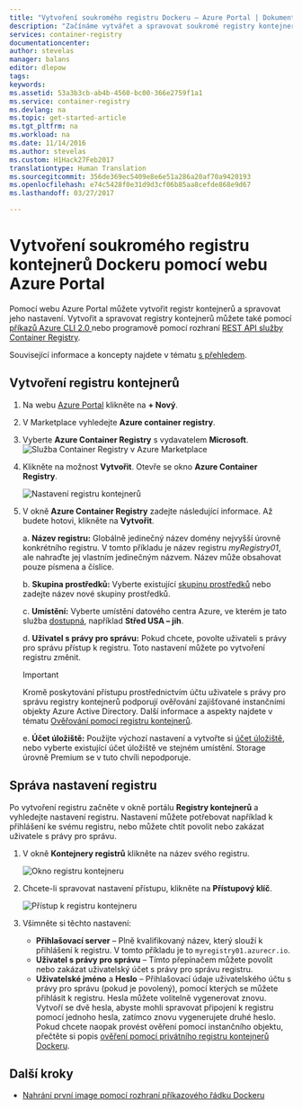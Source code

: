 ```yaml
---
title: "Vytvoření soukromého registru Dockeru – Azure Portal | Dokumentace Microsoftu"
description: "Začínáme vytvářet a spravovat soukromé registry kontejnerů Dockeru pomocí webu Azure Portal"
services: container-registry
documentationcenter: 
author: stevelas
manager: balans
editor: dlepow
tags: 
keywords: 
ms.assetid: 53a3b3cb-ab4b-4560-bc00-366e2759f1a1
ms.service: container-registry
ms.devlang: na
ms.topic: get-started-article
ms.tgt_pltfrm: na
ms.workload: na
ms.date: 11/14/2016
ms.author: stevelas
ms.custom: H1Hack27Feb2017
translationtype: Human Translation
ms.sourcegitcommit: 356de369ec5409e8e6e51a286a20af70a9420193
ms.openlocfilehash: e74c5428f0e31d9d3cf06b85aa8cefde868e9d67
ms.lasthandoff: 03/27/2017

---
```


# <a name="create-a-private-docker-container-registry-using-the-azure-portal"></a>Vytvoření soukromého registru kontejnerů Dockeru pomocí webu Azure Portal
Pomocí webu Azure Portal můžete vytvořit registr kontejnerů a spravovat jeho nastavení. Vytvořit a spravovat registry kontejnerů můžete také pomocí [příkazů Azure CLI 2.0 ](container-registry-get-started-azure-cli.md) nebo programově pomocí rozhraní [REST API služby Container Registry](https://go.microsoft.com/fwlink/p/?linkid=834376).

Související informace a koncepty najdete v tématu [s přehledem](container-registry-intro.md).



## <a name="create-a-container-registry"></a>Vytvoření registru kontejnerů
1. Na webu [Azure Portal](https://portal.azure.com) klikněte na **+ Nový**.
2. V Marketplace vyhledejte **Azure container registry**.
3. Vyberte **Azure Container Registry** s vydavatelem **Microsoft**.
    ![Služba Container Registry v Azure Marketplace](./media/container-registry-get-started-portal/container-registry-marketplace.png)
4. Klikněte na možnost **Vytvořit**. Otevře se okno **Azure Container Registry**.

    ![Nastavení registru kontejnerů](./media/container-registry-get-started-portal/container-registry-settings.png)
5. V okně **Azure Container Registry** zadejte následující informace. Až budete hotovi, klikněte na **Vytvořit**.

    a. **Název registru:** Globálně jedinečný název domény nejvyšší úrovně konkrétního registru. V tomto příkladu je název registru *myRegistry01*, ale nahraďte jej vlastním jedinečným názvem. Název může obsahovat pouze písmena a číslice.

    b. **Skupina prostředků:** Vyberte existující [skupinu prostředků](../azure-resource-manager/resource-group-overview.md#resource-groups) nebo zadejte název nové skupiny prostředků.

    c. **Umístění:** Vyberte umístění datového centra Azure, ve kterém je tato služba [dostupná](https://azure.microsoft.com/regions/services/), například **Střed USA – jih**.

    d. **Uživatel s právy pro správu:** Pokud chcete, povolte uživateli s právy pro správu přístup k registru. Toto nastavení můžete po vytvoření registru změnit.

    > [!IMPORTANT]
    > Kromě poskytování přístupu prostřednictvím účtu uživatele s právy pro správu registry kontejnerů podporují ověřování zajišťované instančními objekty Azure Active Directory. Další informace a aspekty najdete v tématu [Ověřování pomocí registru kontejnerů](container-registry-authentication.md).


    e. **Účet úložiště:** Použijte výchozí nastavení a vytvořte si [účet úložiště](../storage/storage-introduction.md), nebo vyberte existující účet úložiště ve stejném umístění. Storage úrovně Premium se v tuto chvíli nepodporuje.


## <a name="manage-registry-settings"></a>Správa nastavení registru
Po vytvoření registru začněte v okně portálu **Registry kontejnerů** a vyhledejte nastavení registru. Nastavení můžete potřebovat například k přihlášení ke svému registru, nebo můžete chtít povolit nebo zakázat uživatele s právy pro správu.

1. V okně **Kontejnery registrů** klikněte na název svého registru.

    ![Okno registru kontejneru](./media/container-registry-get-started-portal/container-registry-blade.png)
2. Chcete-li spravovat nastavení přístupu, klikněte na **Přístupový klíč**.

    ![Přístup k registru kontejneru](./media/container-registry-get-started-portal/container-registry-access.png)
3. Všimněte si těchto nastavení:

   * **Přihlašovací server** – Plně kvalifikovaný název, který slouží k přihlášení k registru. V tomto příkladu je to `myregistry01.azurecr.io`.
   * **Uživatel s právy pro správu** – Tímto přepínačem můžete povolit nebo zakázat uživatelský účet s právy pro správu registru.
   * **Uživatelské jméno** a **Heslo** – Přihlašovací údaje uživatelského účtu s právy pro správu (pokud je povolený), pomocí kterých se můžete přihlásit k registru. Hesla můžete volitelně vygenerovat znovu. Vytvoří se dvě hesla, abyste mohli spravovat připojení k registru pomocí jednoho hesla, zatímco znovu vygenerujete druhé heslo. Pokud chcete naopak provést ověření pomocí instančního objektu, přečtěte si popis [ověření pomocí privátního registru kontejnerů Dockeru](container-registry-authentication.md).

## <a name="next-steps"></a>Další kroky
* [Nahrání první image pomocí rozhraní příkazového řádku Dockeru](container-registry-get-started-docker-cli.md)

